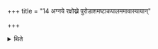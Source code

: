 +++
title = "14 अग्नये रक्षोख्ने पुरोडाशमष्टाकपालममावास्यायान्"

+++

<details><summary>थिते</summary>

अग्नये रक्षोख्ने पुरोडाशमष्टाकपालममावास्यायां निशायां निर्वपेत्तस्याः साद्गुण्यसामर्थ्यात् १४
</details>
